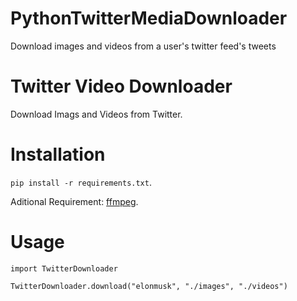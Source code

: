 # PythonTwitterMediaDownloader
Download images and videos from a user's twitter feed's tweets

Twitter Video Downloader
========================

Download Imags and Videos from Twitter.


Installation
============

`pip install -r requirements.txt`.

Aditional Requirement: [ffmpeg](https://ffmpeg.org/).

Usage
=====

`import TwitterDownloader`

`TwitterDownloader.download("elonmusk", "./images", "./videos")`
